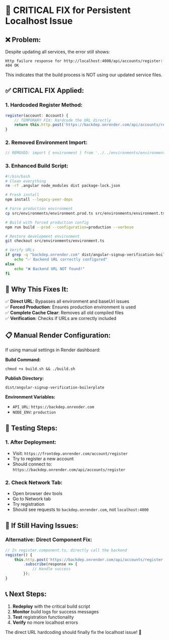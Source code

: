 # 🚨 CRITICAL FIX for Persistent Localhost Issue

## ❌ **Problem:**

Despite updating all services, the error still shows:
```
Http failure response for http://localhost:4000/api/accounts/register: 404 OK
```

This indicates that the build process is NOT using our updated service files.

## ✅ **CRITICAL FIX Applied:**

### **1. Hardcoded Register Method:**
```typescript
register(account: Account) {
    // TEMPORARY FIX: Hardcode the URL directly
    return this.http.post('https://backdep.onrender.com/api/accounts/register', account);
}
```

### **2. Removed Environment Import:**
```typescript
// REMOVED: import { environment } from '../../environments/environment';
```

### **3. Enhanced Build Script:**
```bash
#!/bin/bash
# Clean everything
rm -rf .angular node_modules dist package-lock.json

# Fresh install
npm install --legacy-peer-deps

# Force production environment
cp src/environments/environment.prod.ts src/environments/environment.ts

# Build with forced production config
npm run build --prod --configuration=production --verbose

# Restore development environment
git checkout src/environments/environment.ts

# Verify URLs
if grep -q "backdep.onrender.com" dist/angular-signup-verification-boilerplate/main.js; then
    echo "✅ Backend URL correctly configured"
else
    echo "❌ Backend URL NOT found!"
fi
```

## 🎯 **Why This Fixes It:**

✅ **Direct URL**: Bypasses all environment and baseUrl issues  
✅ **Forced Production**: Ensures production environment is used  
✅ **Complete Cache Clear**: Removes all old compiled files  
✅ **Verification**: Checks if URLs are correctly included  

## 📋 **Manual Render Configuration:**

If using manual settings in Render dashboard:

**Build Command:**
```
chmod +x build.sh && ./build.sh
```

**Publish Directory:**
```
dist/angular-signup-verification-boilerplate
```

**Environment Variables:**
- `API_URL`: `https://backdep.onrender.com`
- `NODE_ENV`: `production`

## 🧪 **Testing Steps:**

### **1. After Deployment:**
- Visit: `https://frontdep.onrender.com/account/register`
- Try to register a new account
- Should connect to: `https://backdep.onrender.com/api/accounts/register`

### **2. Check Network Tab:**
- Open browser dev tools
- Go to Network tab
- Try registration
- Should see requests to `backdep.onrender.com`, not `localhost:4000`

## 🚨 **If Still Having Issues:**

### **Alternative: Direct Component Fix:**
```typescript
// In register.component.ts, directly call the backend
register() {
    this.http.post('https://backdep.onrender.com/api/accounts/register', this.account)
        .subscribe(response => {
            // Handle success
        });
}
```

## 📞 **Next Steps:**

1. **Redeploy** with the critical build script
2. **Monitor** build logs for success messages
3. **Test** registration functionality
4. **Verify** no more localhost errors

The direct URL hardcoding should finally fix the localhost issue! 🎯
